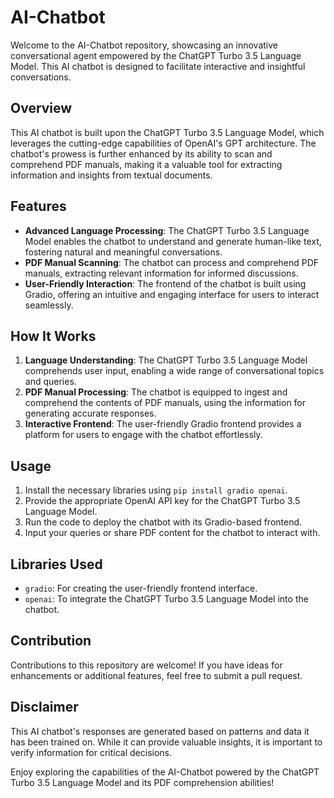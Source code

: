 # AI-Chatbot

Welcome to the AI-Chatbot repository, showcasing an innovative conversational agent empowered by the ChatGPT Turbo 3.5 Language Model. This AI chatbot is designed to facilitate interactive and insightful conversations.

## Overview

This AI chatbot is built upon the ChatGPT Turbo 3.5 Language Model, which leverages the cutting-edge capabilities of OpenAI's GPT architecture. The chatbot's prowess is further enhanced by its ability to scan and comprehend PDF manuals, making it a valuable tool for extracting information and insights from textual documents.

## Features

- **Advanced Language Processing**: The ChatGPT Turbo 3.5 Language Model enables the chatbot to understand and generate human-like text, fostering natural and meaningful conversations.
- **PDF Manual Scanning**: The chatbot can process and comprehend PDF manuals, extracting relevant information for informed discussions.
- **User-Friendly Interaction**: The frontend of the chatbot is built using Gradio, offering an intuitive and engaging interface for users to interact seamlessly.

## How It Works

1. **Language Understanding**: The ChatGPT Turbo 3.5 Language Model comprehends user input, enabling a wide range of conversational topics and queries.
2. **PDF Manual Processing**: The chatbot is equipped to ingest and comprehend the contents of PDF manuals, using the information for generating accurate responses.
3. **Interactive Frontend**: The user-friendly Gradio frontend provides a platform for users to engage with the chatbot effortlessly.

## Usage

1. Install the necessary libraries using `pip install gradio openai`.
2. Provide the appropriate OpenAI API key for the ChatGPT Turbo 3.5 Language Model.
3. Run the code to deploy the chatbot with its Gradio-based frontend.
4. Input your queries or share PDF content for the chatbot to interact with.

## Libraries Used

- `gradio`: For creating the user-friendly frontend interface.
- `openai`: To integrate the ChatGPT Turbo 3.5 Language Model into the chatbot.

## Contribution

Contributions to this repository are welcome! If you have ideas for enhancements or additional features, feel free to submit a pull request.

## Disclaimer

This AI chatbot's responses are generated based on patterns and data it has been trained on. While it can provide valuable insights, it is important to verify information for critical decisions.

Enjoy exploring the capabilities of the AI-Chatbot powered by the ChatGPT Turbo 3.5 Language Model and its PDF comprehension abilities!
